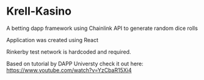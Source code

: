 # Krell-Kasino
 A betting dapp framework using Chainlink API to generate random dice rolls

 Application was created using React

 Rinkerby test network is hardcoded and required. 


 Based on tutorial by DAPP Universty check it out here: https://www.youtube.com/watch?v=YzCbaR15Xi4
